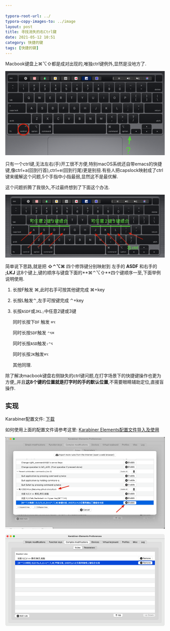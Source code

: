```yaml
---

typora-root-url: ../
typora-copy-images-to: ../image
layout: post
title: 寻找消失的右Ctrl键
date: 2021-05-12 10:51
category: 快捷的键
tags: [快捷的键]
---
```




Macbook键盘上⌘⌥⇧都是成对出现的,唯独ctrl键例外,显然是没地方了.   



![image-20210512105754346](/image/image-20210512105754346.png)



只有一个ctrl键,无法左右(手)开工很不方便,特别macOS系统还自带emacs的快捷键,像ctrl+a(回到行首),ctrl+e(回到行尾)更是别扭.有些人把capslock映射成了ctrl键来缓解这个问题,5个手指中小指最弱,显然这不是最优解.



这个问题折腾了我很久,不过最终想到了下面这个办法. 

![image-20210512111333295](/image/image-20210512111333295.png)



简单说下思路,就是把 **⇧⌃⌥⌘** 四个修饰键分别映射到 左手的 **ASDF** 和右手的 **;LKJ**  这8个键上,键的顺序与键盘下面的**⌘⌃⌥⇧**四个键顺序一至,下面举例说明使用.

1. 长按F触发 ⌘,此时右手可按其他键完成 ⌘+key

2. 长按L触发⌃,左手可按键完成 ⌃+key

3. 长按`ASDF`或`JKL;`中任意2键或3键

   同时长按下`DF` 触发 `⌘⌥`

   同时长按`SDF`触发 `⌃⌥⌘`

   同时长按`ASD`触发`⇧⌃⌥`

   同时长按`JK`触发`⌘⌥`

   其他同理.



除了解决macbook键盘右侧缺失的ctrl键问题,在打字场景下的快捷键操作也更为方便,,并且**这8个键的位置就是打字时的手的默认位置**,不需要眼睛辅助定位,直接盲操作.



## 实现

Karabiner配置文件: [下载](https://babyking.github.io/lazytips/karabiner/lrzz.json)

如何使用上面的配置文件请参考这里: [Karabiner Elements配置文件导入及使用](https://babyking.github.io/%E5%BF%AB%E6%8D%B7%E7%9A%84%E9%94%AE/2021/05/12/karabiner-pei-zhi-wen-jian-dao-ru-ji-shi-yong.html)



![image-20210512131854564](/image/image-20210512131854564.png)

![image-20210512131923311](/image/image-20210512131923311.png)